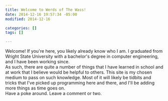 ```yaml
---
title: Welcome to Werds of The Wass!
date: 2014-12-16 19:57:34 -05:00
modified: 2014-12-16

categories: []
tags: []

---
```

Welcome!  If you're here, you likely already know who I am. I graduated from Wright State University with a bachelor's degree in computer engineering, and I have been working since.  
 As such, there are quite a number of things that I have learned in school and at work that I believe would be helpful to others. This site is my chosen medium to pass on such knowledge.  Most of it will likely be tidbits and tricks that I've picked up programming here and there, and I'll be adding more things as time goes on.  
 Have a poke around. Leave a comment or two.
